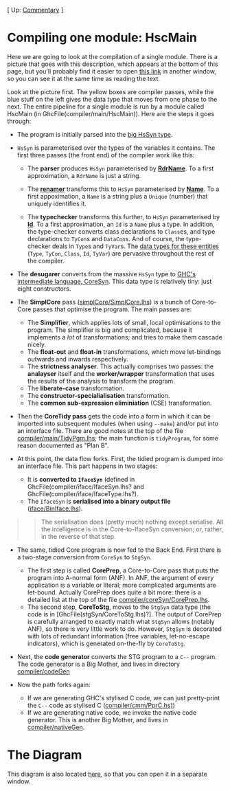 
\[ Up: [Commentary](commentary) \]


# Compiling one module: HscMain



Here we are going to look at the compilation of a single module.
There is a picture that goes with this description, which appears at the bottom of this page, but you'll probably find it easier to open [this link](commentary/compiler/hsc-pipe) in another window, so you can see it at the same time as reading the text.



Look at the picture first.  The yellow boxes are compiler passes, while the blue stuff on the left gives the data type that moves from one phase to the next.  The entire pipeline for a single module is run by a module called HscMain (in GhcFile(compiler/main/HscMain)).  Here are the steps it goes through:


- The program is initially parsed into the [big HsSyn type](commentary/compiler/hs-syn-type).

- `HsSyn` is parameterised over the types of the variables it contains.  The first three passes (the front end) of the compiler work like this:

  - The **parser** produces `HsSyn` parameterised by **[RdrName](commentary/compiler/rdr-name-type)**.  To a first approximation, a `RdrName` is just a string.

  - The **[renamer](commentary/compiler/renamer)** transforms this to `HsSyn` parameterised by **[Name](commentary/compiler/name-type)**.  To a first appoximation, a `Name` is a string plus a `Unique` (number) that uniquely identifies it.

  - The **typechecker** transforms this further, to `HsSyn` parameterised by **[Id](commentary/compiler/entity-types)**.  To a first approximation, an `Id` is a `Name` plus a type. In addition, the type-checker converts class declarations to `Class`es, and type declarations to `TyCon`s and `DataCon`s.  And of course, the type-checker deals in `Type`s and `TyVar`s. The [data types for these entities](commentary/compiler/entity-types) (`Type`, `TyCon`, `Class`, `Id`, `TyVar`) are pervasive throughout the rest of the compiler.

- The **desugarer** converts from the massive `HsSyn` type to [GHC's intermediate language, CoreSyn](commentary/compiler/core-syn-type).  This data type is relatively tiny: just eight constructors.

- The **SimplCore** pass ([simplCore/SimplCore.lhs](/trac/ghc/browser/ghc/simplCore/SimplCore.lhs)) is a bunch of Core-to-Core passes that optimise the program.  The main passes are:

  - The **Simplifier**, which applies lots of small, local optimisations to the program.  The simplifier is big and complicated, because it implements a *lot* of transformations; and tries to make them cascade nicely.
  - The **float-out** and **float-in** transformations, which move let-bindings outwards and inwards respectively.
  - The **strictness analyser**.  This actually comprises two passes: the **analayser** itself and the **worker/wrapper** transformation that uses the results of the analysis to transform the program.
  - The **liberate-case** transformation.
  - The **constructor-specialialisation** transformation.
  - The **common sub-expression eliminiation** (CSE) transformation.

- Then the **CoreTidy pass** gets the code into a form in which it can be imported into subsequent modules (when using `--make`) and/or put into an interface file.  There are good notes at the top of the file [compiler/main/TidyPgm.lhs](/trac/ghc/browser/ghc/compiler/main/TidyPgm.lhs); the main function is `tidyProgram`, for some reason documented as "Plan B".

- At this point, the data flow forks.  First, the tidied program is dumped into an interface file.  This part happens in two stages:

  - It is **converted to `IfaceSyn`** (defined in GhcFile(compiler/iface/IfaceSyn.lhs? and GhcFile(compiler/iface/IfaceType.lhs?).
  - The `IfaceSyn` is **serialised into a binary output file** ([iface/BinIface.lhs](/trac/ghc/browser/ghc/iface/BinIface.lhs)).

>
> >
> >
> > The serialisation does (pretty much) nothing except serialise.  All the intelligence is in the Core-to-IfaceSyn conversion; or, rather, in the reverse of that step.
> >
> >
>

- The same, tidied Core program is now fed to the Back End.  First there is a two-stage conversion from `CoreSyn` to `StgSyn`.

  - The first step is called **CorePrep**, a Core-to-Core pass that puts the program into A-normal form (ANF).  In ANF, the argument of every application is a variable or literal; more complicated arguments are let-bound.  Actually CorePrep does quite a bit more: there is a detailed list at the top of the file [compiler/coreSyn/CorePrep.lhs](/trac/ghc/browser/ghc/compiler/coreSyn/CorePrep.lhs).
  - The second step, **CoreToStg**, moves to the `StgSyn` data type (the code is in \[GhcFile(stgSyn/CoreToStg.lhs)?\].  The output of CorePrep is carefully arranged to exactly match what `StgSyn` allows (notably ANF), so there is very little work to do. However, `StgSyn` is decorated with lots of redundant information (free variables, let-no-escape indicators), which is generated on-the-fly by `CoreToStg`.

- Next, the **code generator** converts the STG program to a `C--` program.  The code generator is a Big Mother, and lives in directory [compiler/codeGen](/trac/ghc/browser/ghc/compiler/codeGen)  

- Now the path forks again:

  - If we are generating GHC's stylised C code, we can just pretty-print the `C--` code as stylised C ([compiler/cmm/PprC.hs)](/trac/ghc/browser/ghc/compiler/cmm/PprC.hs))
  - If we are generating native code, we invoke the native code generator.  This is another Big Mother, and lives in [compiler/nativeGen](/trac/ghc/browser/ghc/compiler/nativeGen).

# The Diagram



This diagram is also located [here](commentary/compiler/hsc-pipe), so that you can open it in a separate window.



[](/trac/ghc/attachment/wiki/Commentary/Compiler/HscPipe/HscPipe.png)


